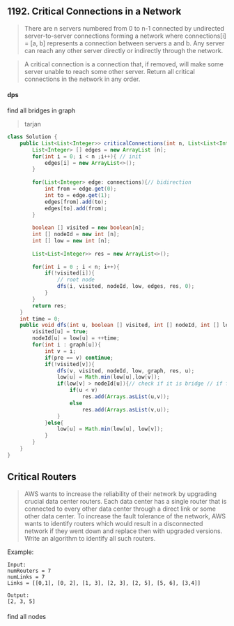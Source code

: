 ## 1192. Critical Connections in a Network
> There are n servers numbered from 0 to n-1 connected by undirected server-to-server connections forming a network where connections[i] = [a, b] represents a connection between servers a and b. Any server can reach any other server directly or indirectly through the network.

> A critical connection is a connection that, if removed, will make some server unable to reach some other server.
> Return all critical connections in the network in any order.


#### dps
find all bridges in graph
> tarjan

```java 
class Solution {
    public List<List<Integer>> criticalConnections(int n, List<List<Integer>> connections) {
        List<Integer> [] edges = new ArrayList [n];
        for(int i = 0; i < n ;i++){ // init
            edges[i] = new ArrayList<>();
        }
        
        for(List<Integer> edge: connections){// bidirection 
            int from = edge.get(0);
            int to = edge.get(1);
            edges[from].add(to);
            edges[to].add(from);
        }
        
        boolean [] visited = new boolean[n];
        int [] nodeId = new int [n];
        int [] low = new int [n];
        
        List<List<Integer>> res = new ArrayList<>();
        
        for(int i = 0 ; i < n; i++){
            if(!visited[i]){
            	// root node 
                dfs(i, visited, nodeId, low, edges, res, 0);
            }
        }
        return res;
    }
    int time = 0;
    public void dfs(int u, boolean [] visited, int [] nodeId, int [] low,  List<Integer> [] graph, List<List<Integer>> res, int pre){
        visited[u] = true;
        nodeId[u] = low[u] = ++time;
        for(int i : graph[u]){
            int v = i;
            if(pre == v) continue;
            if(!visited[v]){
                dfs(v, visited, nodeId, low, graph, res, u);
                low[u] = Math.min(low[u],low[v]); 
                if(low[v] > nodeId[u]){// check if it is bridge // if from(u) < to(v), it is bridge
                    if(u < v)                     
                        res.add(Arrays.asList(u,v));
                    else
                        res.add(Arrays.asList(v,u));
                }
            }else{
                low[u] = Math.min(low[u], low[v]);
            }
        }
    }
}
```


## Critical Routers

> AWS wants to increase the reliability of their network by upgrading crucial data center routers. Each data center has a single router that is connected to every other data center through a direct link or some other data center.
> To increase the fault tolerance of the network, AWS wants to identify routers which would result in a disconnected network if they went down and replace then with upgraded versions.
> Write an algorithm to identify all such routers.

Example:
```
Input:
numRouters = 7
numLinks = 7
Links = [[0,1], [0, 2], [1, 3], [2, 3], [2, 5], [5, 6], [3,4]]

Output:
[2, 3, 5]
```

#### 
find all nodes

